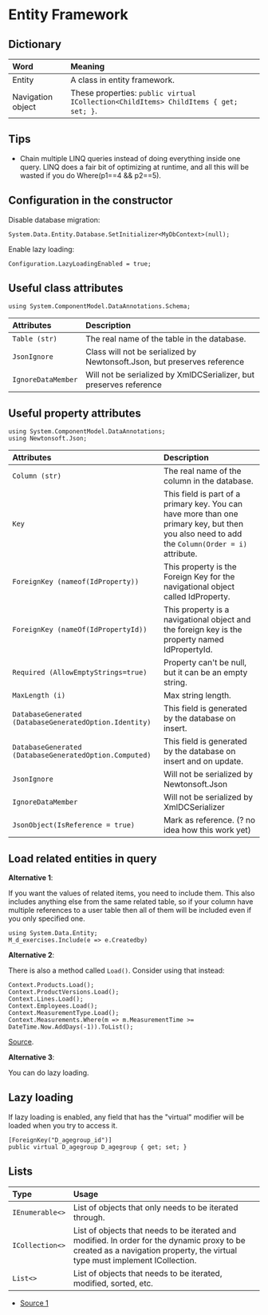 # Entity Framework

## Dictionary

| Word              | Meaning                                                                              |
| :---------------- | :----------------------------------------------------------------------------------- |
| Entity            | A class in entity framework.                                                         |
| Navigation object | These properties: `public virtual ICollection<ChildItems> ChildItems { get; set; }`. |

## Tips

- Chain multiple LINQ queries instead of doing everything inside one query. LINQ
  does a fair bit of optimizing at runtime, and all this will be wasted if you
  do Where(p1==4 && p2==5).

## Configuration in the constructor

Disable database migration:

    System.Data.Entity.Database.SetInitializer<MyDbContext>(null);

Enable lazy loading:

    Configuration.LazyLoadingEnabled = true;

## Useful class attributes

    using System.ComponentModel.DataAnnotations.Schema;

| Attributes         | Description                                                              |
| :----------------- | :----------------------------------------------------------------------- |
| `Table (str)`      | The real name of the table in the database.                              |
| `JsonIgnore`       | Class will not be serialized by Newtonsoft.Json, but preserves reference |
| `IgnoreDataMember` | Will not be serialized by XmlDCSerializer, but preserves reference       |

## Useful property attributes

    using System.ComponentModel.DataAnnotations;
    using Newtonsoft.Json;

| Attributes                                             | Description                                                                                                                                   |
| :----------------------------------------------------- | :-------------------------------------------------------------------------------------------------------------------------------------------- |
| `Column (str)`                                         | The real name of the column in the database.                                                                                                  |
| `Key`                                                  | This field is part of a primary key. You can have more than one primary key, but then you also need to add the `Column(Order = i)` attribute. |
| `ForeignKey (nameof(IdProperty))`                      | This property is the Foreign Key for the navigational object called IdProperty.                                                               |
| `ForeignKey (nameOf(IdPropertyId))`                    | This property is a navigational object and the foreign key is the property named IdPropertyId.                                                |
| `Required (AllowEmptyStrings=true)`                    | Property can't be null, but it can be an empty string.                                                                                        |
| `MaxLength (i)`                                        | Max string length.                                                                                                                            |
| `DatabaseGenerated (DatabaseGeneratedOption.Identity)` | This field is generated by the database on insert.                                                                                            |
| `DatabaseGenerated (DatabaseGeneratedOption.Computed)` | This field is generated by the database on insert and on update.                                                                              |
| `JsonIgnore`                                           | Will not be serialized by Newtonsoft.Json                                                                                                     |
| `IgnoreDataMember`                                     | Will not be serialized by XmlDCSerializer                                                                                                     |
| `JsonObject(IsReference = true)`                       | Mark as reference. (? no idea how this work yet)                                                                                              |

## Load related entities in query

**Alternative 1**:

If you want the values of related items, you need to include them. This also
includes anything else from the same related table, so if your column have
multiple references to a user table then all of them will be included even if
you only specified one.

    using System.Data.Entity;
    M_d_exercises.Include(e => e.Createdby)

**Alternative 2**:

There is also a method called `Load()`. Consider using that instead:

    Context.Products.Load();
    Context.ProductVersions.Load();
    Context.Lines.Load();
    Context.Employees.Load();
    Context.MeasurementType.Load();
    Context.Measurements.Where(m => m.MeasurementTime >= DateTime.Now.AddDays(-1)).ToList();

[Source](https://stackoverflow.com/questions/19319116/include-vs-load-performance-in-entityframework).

**Alternative 3**:

You can do lazy loading.

## Lazy loading

If lazy loading is enabled, any field that has the "virtual" modifier will be
loaded when you try to access it.

    [ForeignKey("D_agegroup_id")]
    public virtual D_agegroup D_agegroup { get; set; }

## Lists

| Type            | Usage                                                                                                                                                                       |
| :-------------- | :-------------------------------------------------------------------------------------------------------------------------------------------------------------------------- |
| `IEnumerable<>` | List of objects that only needs to be iterated through.                                                                                                                     |
| `ICollection<>` | List of objects that needs to be iterated and modified. In order for the dynamic proxy to be created as a navigation property, the virtual type must implement ICollection. |
| `List<>`        | List of objects that needs to be iterated, modified, sorted, etc.                                                                                                           |

- [Source 1](https://stackoverflow.com/questions/10113244/why-use-icollection-and-not-ienumerable-or-listt-on-many-many-one-many-relatio)
